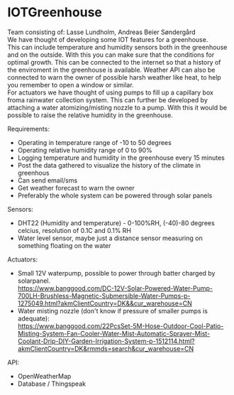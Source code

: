 # IOTGreenhouse  
Team consisting of: Lasse Lundholm, Andreas Beier Søndergård  
We have thought of developing some IOT features for a greenhouse.  
This can include temperature and humidity sensors both in the greenhouse and on the outside. With this you can make sure that the conditions for optimal growth. This can be connected to the internet so that a history of the enviroment in the greenhouse is available. Weather API can also be connected to warn the owner of possible harsh weather like heat, to help you remember to open a window or similar.  
For actuators we have thought of using pumps to fill up a capillary box froma rainwater collection system. This can further be developed by attaching a water atomizing/misting nozzle to a pump. With this it would be possible to raise the relative humidity in the greenhouse. 


Requirements:  
 - Operating in temperature range of -10 to 50 degrees  
 - Operating relative humidity range of 0 to 90%  
 - Logging temperature and humidity in the greenhouse every 15 minutes  
 - Post the data gathered to visualize the history of the climate in greenhous  
 - Can send email/sms  
 - Get weather forecast to warn the owner  
 - Preferably the whole system can be powered through solar panels  


Sensors:  
 - DHT22 (Humidity and temperature) - 0-100%RH, (-40)-80 degrees celcius, resolution of 0.1C and 0.1% RH  
 - Water level sensor, maybe just a distance sensor measuring on something floating on the water  

Actuators:  
 - Small 12V waterpump, possible to power through batter charged by solarpanel.  
   https://www.banggood.com/DC-12V-Solar-Powered-Water-Pump-700LH-Brushless-Magnetic-Submersible-Water-Pumps-p-1275049.html?akmClientCountry=DK&&cur_warehouse=CN  
 - Water misting nozzle (don't know if pressure of smaller pumps is adequate):  
   https://www.banggood.com/22PcsSet-5M-Hose-Outdoor-Cool-Patio-Misting-System-Fan-Cooler-Water-Mist-Automatic-Sprayer-Mist-Coolant-Drip-DIY-Garden-Irrigation-System-p-1512114.html?akmClientCountry=DK&rmmds=search&cur_warehouse=CN  

API:  
 - OpenWeatherMap  
 - Database / Thingspeak
